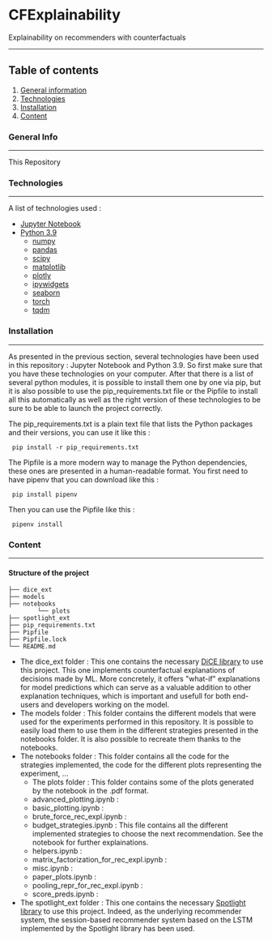 # CFExplainability
Explainability on recommenders with counterfactuals

***

## Table of contents
1. [General information](#general-info)
2. [Technologies](#technologies)
3. [Installation](#installation)
4. [Content](#content)

<a name="general-info"></a>
### General Info

***
This Repository
<a name="technologies"></a>
### Technologies

***

A list of technologies used :
- [Jupyter Notebook](https://jupyter.org/) 
- [Python 3.9](https://www.python.org/downloads/release/python-390/)
    - [numpy](https://numpy.org/)
    - [pandas](https://pandas.pydata.org/)
    - [scipy](https://scipy.org/)
    - [matplotlib](https://matplotlib.org/)
    - [plotly](https://plotly.com/)
    - [ipywidgets](https://ipywidgets.readthedocs.io/en/stable/)
    - [seaborn](https://seaborn.pydata.org/)
    - [torch](https://pytorch.org/)
    - [tqdm](https://pypi.org/project/tqdm/)

<a name="installation"></a>

### Installation

***

As presented in the previous section, several technologies have been used in this repository : Jupyter Notebook and Python 3.9. So first make sure that you have these technologies on your computer. After that there is a list of several python modules, it is possible to install them one by one via pip, but it is also possible to use the pip_requirements.txt file or the Pipfile to install all this automatically as well as the right version of these technologies to be sure to be able to launch the project correctly. 

The pip_requirements.txt is a plain text file that lists the Python packages and their versions, you can use it like this : 

<code> pip install -r pip_requirements.txt </code>

The Pipfile is a more modern way to manage the Python dependencies, these ones are presented in a human-readable format. You first need to have pipenv that you can download like this : 

<code> pip install pipenv </code>

Then you can use the Pipfile like this : 

<code> pipenv install </code>


[//]: <> (This section will contain the tree structure of files.)
<a name="content"></a>

### Content
***
#### Structure of the project

```
├── dice_ext
├── models
├── notebooks
        └── plots
├── spotlight_ext
├── pip_requirements.txt
├── Pipfile
├── Pipfile.lock
└── README.md
```
- The dice_ext folder : This one contains the necessary [DiCE library](https://github.com/interpretml/DiCE) to use this project. This one implements counterfactual explanations of decisions made by ML. More concretely, it offers "what-if" explanations for model predictions which can serve as a valuable addition to other explanation techniques, which is important and usefull for both end-users and developers working on the model.
- The models folder : This folder contains the different models that were used for the experiments performed in this repository. It is possible to easily load them to use them in the different strategies presented in the notebooks folder. It is also possible to recreate them thanks to the notebooks.
- The notebooks folder : This folder contains all the code for the strategies implemented, the code for the different plots representing the experiment, ...
    - The plots folder : This folder contains some of the plots generated by the notebook in the .pdf format.
    - advanced_plotting.ipynb :
    - basic_plotting.ipynb :
    - brute_force_rec_expl.ipynb :
    - budget_strategies.ipynb : This file contains all the different implemented strategies to choose the next recommendation. See the notebook for further explainations.
    - helpers.ipynb :
    - matrix_factorization_for_rec_expl.ipynb :
    - misc.ipynb :
    - paper_plots.ipynb :
    - pooling_repr_for_rec_expl.ipynb :
    - score_preds.ipynb :
- The spotlight_ext folder : This one contains the necessary [Spotlight library](https://maciejkula.github.io/spotlight/) to use this project. Indeed, as the underlying recommender system, the session-based recommender system based on the LSTM implemented by the Spotlight library has been used.



